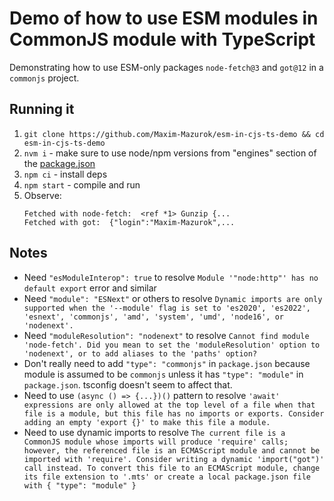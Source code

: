 # Demo of how to use ESM modules in CommonJS module with TypeScript

Demonstrating how to use ESM-only packages `node-fetch@3` and `got@12` in a `commonjs` project.

## Running it

1. `git clone https://github.com/Maxim-Mazurok/esm-in-cjs-ts-demo && cd esm-in-cjs-ts-demo`
2. `nvm i` - make sure to use node/npm versions from "engines" section of the [package.json](./package.json)
3. `npm ci` - install deps
4. `npm start` - compile and run
5. Observe:
   ```text
   Fetched with node-fetch:  <ref *1> Gunzip {...
   Fetched with got:  {"login":"Maxim-Mazurok",...
   ```

## Notes

- Need `"esModuleInterop": true` to resolve `Module '"node:http"' has no default export` error and similar
- Need `"module": "ESNext"` or others to resolve `Dynamic imports are only supported when the '--module' flag is set to 'es2020', 'es2022', 'esnext', 'commonjs', 'amd', 'system', 'umd', 'node16', or 'nodenext'.`
- Need `"moduleResolution": "nodenext"` to resolve `Cannot find module 'node-fetch'. Did you mean to set the 'moduleResolution' option to 'nodenext', or to add aliases to the 'paths' option?`
- Don't really need to add `"type": "commonjs"` in `package.json` because module is assumed to be `commonjs` unless it has `"type": "module"` in `package.json`. tsconfig doesn't seem to affect that.
- Need to use `(async () => {...})()` pattern to resolve `'await' expressions are only allowed at the top level of a file when that file is a module, but this file has no imports or exports. Consider adding an empty 'export {}' to make this file a module.`
- Need to use dynamic imports to resolve `The current file is a CommonJS module whose imports will produce 'require' calls; however, the referenced file is an ECMAScript module and cannot be imported with 'require'. Consider writing a dynamic 'import("got")' call instead.
To convert this file to an ECMAScript module, change its file extension to '.mts' or create a local package.json file with { "type": "module" }`
